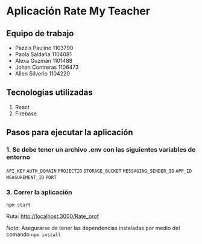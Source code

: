 # Aplicación Rate My Teacher

## Equipo de trabajo

- Pazzis Paulino 1103790
- Paola Saldaña 1104081
- Alexa Guzmán 1101488
- Johan Contreras 1106473
- Allen Silverio 1104220

## Tecnologías utilizadas

1. React
2. Firebase

## Pasos para ejecutar la aplicación

### 1. Se debe tener un archivo .env con las siguientes variables de entorno

`API_KEY`
`AUTH_DOMAIN`
`PROJECTID`
`STORAGE_BUCKET`
`MESSAGING_SENDER_ID`
`APP_ID`
`MEASUREMENT_ID`
`PORT`

### 3. Correr la aplicación

`npm start`

Ruta: <http://localhost:3000/Rate_prof>

*Nota*: Asegurarse de tener las dependencias instaladas por medio del comando `npm install`
